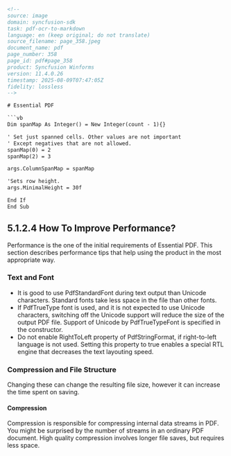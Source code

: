 ```html
<!--  
source: image
domain: syncfusion-sdk
task: pdf-ocr-to-markdown
language: en (keep original; do not translate)
source_filename: page_358.jpeg
document_name: pdf
page_number: 358
page_id: pdf#page_358
product: Syncfusion Winforms
version: 11.4.0.26
timestamp: 2025-08-09T07:47:05Z
fidelity: lossless
-->

# Essential PDF

```vb
Dim spanMap As Integer() = New Integer(count - 1){}

' Set just spanned cells. Other values are not important
' Except negatives that are not allowed.
spanMap(0) = 2
spanMap(2) = 3

args.ColumnSpanMap = spanMap

'Sets row height.
args.MinimalHeight = 30f

End If
End Sub
```

## 5.1.2.4 How To Improve Performance?

Performance is the one of the initial requirements of Essential PDF. This section describes performance tips that help using the product in the most appropriate way.

### Text and Font

- It is good to use PdfStandardFont during text output than Unicode characters. Standard fonts take less space in the file than other fonts.
- If PdfTrueType font is used, and it is not expected to use Unicode characters, switching off the Unicode support will reduce the size of the output PDF file. Support of Unicode by PdfTrueTypeFont is specified in the constructor.
- Do not enable RightToLeft property of PdfStringFormat, if right-to-left language is not used. Setting this property to true enables a special RTL engine that decreases the text layouting speed.

### Compression and File Structure

Changing these can change the resulting file size, however it can increase the time spent on saving.

#### Compression

Compression is responsible for compressing internal data streams in PDF. You might be surprised by the number of streams in an ordinary PDF document. High quality compression involves longer file saves, but requires less space.
```